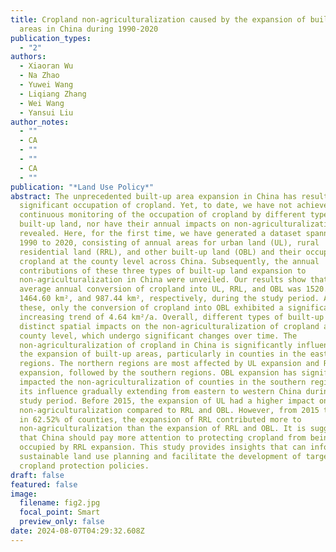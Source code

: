 ```yaml
---
title: Cropland non-agriculturalization caused by the expansion of built-up
  areas in China during 1990-2020
publication_types:
  - "2"
authors:
  - Xiaoran Wu
  - Na Zhao
  - Yuwei Wang
  - Liqiang Zhang
  - Wei Wang
  - Yansui Liu
author_notes:
  - ""
  - CA
  - ""
  - ""
  - CA
  - ""
publication: "*Land Use Policy*"
abstract: The unprecedented built-up area expansion in China has resulted in a
  significant occupation of cropland. Yet, to date, we have not achieved
  continuous monitoring of the occupation of cropland by different types of
  built-up land, nor have their annual impacts on non-agriculturalization been
  revealed. Here, for the first time, we have generated a dataset spanning from
  1990 to 2020, consisting of annual areas for urban land (UL), rural
  residential land (RRL), and other built-up land (OBL) and their occupation of
  cropland at the county level across China. Subsequently, the annual
  contributions of these three types of built-up land expansion to
  non-agriculturalization in China were unveiled. Our results show that the
  average annual conversion of cropland into UL, RRL, and OBL was 1520.60 km²,
  1464.60 km², and 987.44 km², respectively, during the study period. Among
  these, only the conversion of cropland into OBL exhibited a significant
  increasing trend of 4.64 km²/a. Overall, different types of built-up land have
  distinct spatial impacts on the non-agriculturalization of cropland at the
  county level, which undergo significant changes over time. The
  non-agriculturalization of cropland in China is significantly influenced by
  the expansion of built-up areas, particularly in counties in the eastern
  regions. The northern regions are most affected by UL expansion and RRL
  expansion, followed by the southern regions. OBL expansion has significantly
  impacted the non-agriculturalization of counties in the southern regions, with
  its influence gradually extending from eastern to western China during the
  study period. Before 2015, the expansion of UL had a higher impact on
  non-agriculturalization compared to RRL and OBL. However, from 2015 to 2020,
  in 62.52% of counties, the expansion of RRL contributed more to
  non-agriculturalization than the expansion of RRL and OBL. It is suggested
  that China should pay more attention to protecting cropland from being
  occupied by RRL expansion. This study provides insights that can inform
  sustainable land use planning and facilitate the development of targeted
  cropland protection policies.
draft: false
featured: false
image:
  filename: fig2.jpg
  focal_point: Smart
  preview_only: false
date: 2024-08-07T04:29:32.608Z
---
```

